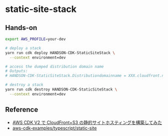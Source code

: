 # static-site-stack

## Hands-on

```bash
export AWS_PROFILE=your-dev

# deploy a stack
yarn run cdk deploy HANDSON-CDK-StaticSiteStack \
  --context environment=dev

# access the dumped distribution domain name
# Outputs:
# HANDSON-CDK-StaticSiteStack.Distributiondomainname = XXX.cloudfront.net

# destroy a stack
yarn run cdk destroy HANDSON-CDK-StaticSiteStack \
  --context environment=dev
```

## Reference

- [AWS CDK V2 で CloudFront+S3 の静的サイトホスティングを構築してみた](https://dev.classmethod.jp/articles/i-tried-building-cloudfronts3-static-site-hosting-with-aws-cdk-v2/)
- [aws-cdk-examples/typescript/static-site](https://github.com/aws-samples/aws-cdk-examples/tree/master/typescript/static-site)
